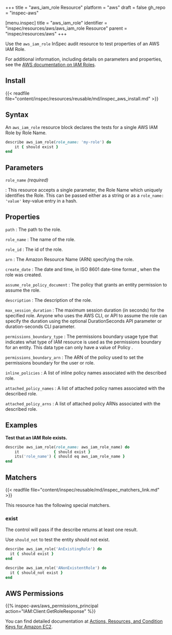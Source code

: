 +++
title = "aws_iam_role Resource"
platform = "aws"
draft = false
gh_repo = "inspec-aws"

[menu.inspec]
title = "aws_iam_role"
identifier = "inspec/resources/aws/aws_iam_role Resource"
parent = "inspec/resources/aws"
+++

Use the `aws_iam_role` InSpec audit resource to test properties of an AWS IAM Role.

For additional information, including details on parameters and properties, see the [AWS documentation on IAM Roles](https://docs.aws.amazon.com/IAM/latest/UserGuide/id_roles.html).

## Install

{{< readfile file="content/inspec/resources/reusable/md/inspec_aws_install.md" >}}

## Syntax

An `aws_iam_role` resource block declares the tests for a single AWS IAM Role by Role Name.

```ruby
describe aws_iam_role(role_name: 'my-role') do
    it { should exist }
end
```

## Parameters

`role_name` _(required)_

: This resource accepts a single parameter, the Role Name which uniquely identifies the Role.
  This can be passed either as a string or as a `role_name: 'value'` key-value entry in a hash.

## Properties

`path`
: The path to the role.

`role_name`
: The name of the role.

`role_id`
: The id of the role.

`arn`
: The Amazon Resource Name (ARN) specifying the role.

`create_date`
: The date and time, in ISO 8601 date-time format , when the role was created.

`assume_role_policy_document`
: The policy that grants an entity permission to assume the role.

`description`
: The description of the role.

`max_session_duration`
: The maximum session duration (in seconds) for the specified role. Anyone who uses the AWS CLI, or API to assume the role can specify the duration using the optional DurationSeconds API parameter or duration-seconds CLI parameter.

`permissions_boundary_type`
: The permissions boundary usage type that indicates what type of IAM resource is used as the permissions boundary for an entity. This data type can only have a value of Policy .

`permissions_boundary_arn`
: The ARN of the policy used to set the permissions boundary for the user or role.

`inline_policies`
: A list of inline policy names associated with the described role.

`attached_policy_names`
: A list of attached policy names associated with the described role.

`attached_policy_arns`
: A list of attached policy ARNs associated with the described role.

## Examples

**Test that an IAM Role exists.**

```ruby
describe aws_iam_role(role_name: aws_iam_role_name) do
    it               { should exist }
    its('role_name') { should eq aws_iam_role_name }
end
```

## Matchers

{{< readfile file="content/inspec/reusable/md/inspec_matchers_link.md" >}}

This resource has the following special matchers.

### exist

The control will pass if the describe returns at least one result.

Use `should_not` to test the entity should not exist.

```ruby
describe aws_iam_role('AnExistingRole') do
  it { should exist }
end
```

```ruby
describe aws_iam_role('ANonExistentRole') do
  it { should_not exist }
end
```

## AWS Permissions

{{% inspec-aws/aws_permissions_principal action="IAM:Client:GetRoleResponse" %}}

You can find detailed documentation at [Actions, Resources, and Condition Keys for Amazon EC2](https://docs.aws.amazon.com/IAM/latest/UserGuide/list_amazonec2.html).

